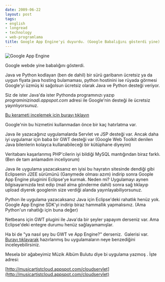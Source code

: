 ```yaml
---
date: 2009-06-22
layout: post
tags:
- english
- longread
- technology
- web-programlama
title: Google App Engine'yi duyurdu. (Google Babalığını gösterdi yine)
---
```


![](/images/appengine_lowres.gif "Google App Engine")

Google webde yine babalığını gösterdi.

Java ve Python kodlayan (ben de dahil) bir sürü garibanın ücretsiz ya da uygun fiyata java hosting bulamaması, python hostinini ise rüyada görmesi Google'yi üzmüş ki sağolsun ücretsiz olarak Java ve Python desteği veriyor.

Siz de ister Java'da ister Pythonda programınızı yazıp _programinizinadi.appspot.com_ adresi ile Google'nin desteği ile ücretsiz yayınlıyorsunuz.

[Bu kerameti incelemek için burayı tıklayın](http://code.google.com/intl/tr-TR/appengine/)

Google'nin bu hizmetini kullanmadan önce bir kaç hatırlatma var.

Java ile yazacağınız uygulamalarda Servlet ve JSP desteği var. Ancak daha iyi uygulamar için baba bir GWT desteği var (Google Web Toolkit denilen Java bilenlerin kolayca kullanabileceği bir kütüphane diyeyim)

Veritabanı kaşarlanmış PHP'cilerin iyi bildiği MySQL mantığından biraz farklı. (Ben de tam anlamadım inceliyorum)

Java ile uygulama yazacaksanız en iyisi bu hayratın sitesinde dendiği gibi Eclipsenin J2EE sürümünü (Ganymede olması azım) indirip sonra Goople App Engine pluginini Eclipse'ye kurmak. Neden mi? Uygulamayı aynen bilgisayarnızda test edip (mail alma gönderme dahil) sonra sağ tıklayıp upload diyerek googlenin size verdiği alanda yayınlayabiliyorsunuz.

Python ile uygulama yazacaksanız Java için Eclipse'deki rahatlık henüz yok. Google App Engine SDK'yi indirip biraz hammallık yapmalısınız. (Ama Python'un rahatlığı için buna değer)

Netbeans için GWT plugini ile Java'da bir şeyler yapayım derseniz var. Ama Eclipse'deki entegre durumu henüz sağlayamamışlar.

Ha bi de "ya nasıl şey bu GWT ve App Engine?" derseniz.  Galerisi var. [Burayı tıklayarak](http://appgallery.appspot.com/) hazırlanmış bu uygulamaların neye benzediğini inceleyebilirsiniz.

Mesela bir ağabeyimiz Müzik Albüm Bulutu diye bi uygulama yazmoş . İşte adresi:

[http://musicartistcloud.appspot.com/cloudservlet](http://musicartistcloud.appspot.com/cloudservlet)
